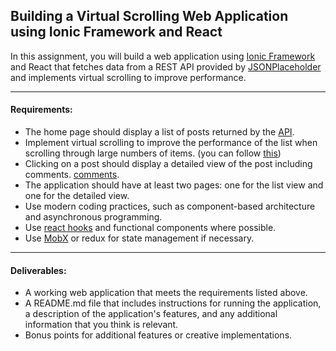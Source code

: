 ## Building a Virtual Scrolling Web Application using Ionic Framework and React

In this assignment, you will build a web application using [Ionic Framework](https://ionicframework.com/docs) and React that fetches data from a REST API provided by [JSONPlaceholder](https://jsonplaceholder.typicode.com/guide/) and implements virtual scrolling to improve performance. 

---

#### Requirements:

-   The home page should display a list of posts returned by the [API](https://jsonplaceholder.typicode.com/posts/).
-   Implement virtual scrolling to improve the performance of the list when scrolling through large numbers of items. (you can follow [this](https://ionicframework.com/docs/react/virtual-scroll))
-   Clicking on a post should display a detailed view of the post including comments. [comments](https://jsonplaceholder.typicode.com/posts/1/comments).
-   The application should have at least two pages: one for the list view and one for the detailed view.
-   Use modern coding practices, such as component-based architecture and asynchronous programming.
-   Use [react hooks](https://beta.reactjs.org/reference/react) and functional components where possible.
-  Use [MobX](https://mobx.js.org/README.html) or redux for state management if necessary.

----

#### Deliverables:

-   A working web application that meets the requirements listed above.
-   A README.md file that includes instructions for running the application, a description of the application's features, and any additional information that you think is relevant.
-   Bonus points for additional features or creative implementations.

